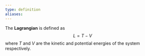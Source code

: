 ```yaml
---
type: definition
aliases:
---
```

The **Lagrangian** is defined as 
$$
L = T-V
$$
where $T$ and $V$ are the kinetic and potential energies of the system respectively.